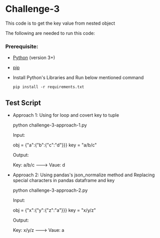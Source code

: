 # Challenge-3

 This code is to get the key value from nested object 
 
 The following are needed to run this code: 

### Prerequisite: 

- [Python](https://www.python.org/downloads/) (version 3+)
- [pip](https://pip.pypa.io/en/stable/installing/)

- Install Python's Libraries and Run below mentioned command
  
      pip install -r requirements.txt
      
## Test Script

- Approach 1: Using for loop and covert key to tuple

    python  challenge-3-approach-1.py
    
    Input:
    
    obj = {"a":{"b":{"c":"d"}}}
    key = "a/b/c"  
    
    Output:
    
    Key:  a/b/c  ---> Vaue:  d
    
- Approach 2: Using pandas's json_normalize method and Replacing special characters in pandas dataframe and key


    python  challenge-3-approach-2.py
    
    Input:
    
    obj = {"x":{"y":{"z":"a"}}}
    key = "x/y/z"
    
    Output:
    
    Key:  x/y/z  ---> Vaue:  a
